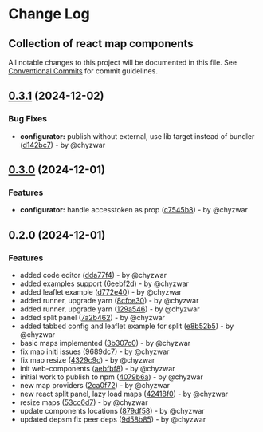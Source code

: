 # Change Log
## Collection of react map components

All notable changes to this project will be documented in this file.
See [Conventional Commits](https://conventionalcommits.org) for commit guidelines.

## [0.3.1](https://github.com/mapka-dev/web-components/compare/v0.3.0...v0.3.1) (2024-12-02)

### Bug Fixes

* **configurator:** publish without external, use lib target instead of bundler ([d142bc7](https://github.com/mapka-dev/web-components/commit/d142bc780240ef90aef43d8887baeb57d6a95dac)) - by @chyzwar

## [0.3.0](https://github.com/mapka-dev/web-components/compare/v0.2.0...v0.3.0) (2024-12-01)

### Features

* **configurator:** handle accesstoken as prop ([c7545b8](https://github.com/mapka-dev/web-components/commit/c7545b8e60dd2c259858ef9c5e55b875c201d64c)) - by @chyzwar

## 0.2.0 (2024-12-01)

### Features

* added code editor ([dda77f4](https://github.com/mapka-dev/web-components/commit/dda77f4d6f2fec0a20bdee9c9dff056dbc177f0d)) - by @chyzwar
* added examples support ([6eebf2d](https://github.com/mapka-dev/web-components/commit/6eebf2d3b75a918b998e18ace57b74e38af63f15)) - by @chyzwar
* added leaflet example ([d772e40](https://github.com/mapka-dev/web-components/commit/d772e40206238e03c36a64ee3feaaafbf88e2f9f)) - by @chyzwar
* added runner, upgrade yarn ([8cfce30](https://github.com/mapka-dev/web-components/commit/8cfce30ad7f635c93c778df0e215aa38f4288893)) - by @chyzwar
* added runner, upgrade yarn ([129a546](https://github.com/mapka-dev/web-components/commit/129a5468de546f1b8cf7ff0f044440a1d4c2e42f)) - by @chyzwar
* added split panel ([7a2b462](https://github.com/mapka-dev/web-components/commit/7a2b462a53746b4ad610abc423e46fd793076da1)) - by @chyzwar
* added tabbed config and leaflet example for split ([e8b52b5](https://github.com/mapka-dev/web-components/commit/e8b52b5d14eaf9bca09b598f5bb0f404deeb1cc0)) - by @chyzwar
* basic maps implemented ([3b307c0](https://github.com/mapka-dev/web-components/commit/3b307c0dd92f1ec6e0d1b2ebd1367fbdb20a5f0c)) - by @chyzwar
* fix map initi issues ([9689dc7](https://github.com/mapka-dev/web-components/commit/9689dc72604cebdf7042d17d8b7beb5623a93bed)) - by @chyzwar
* fix map resize ([4329c9c](https://github.com/mapka-dev/web-components/commit/4329c9c0eff1a9e40543bedd2a4eb526b33ad4f1)) - by @chyzwar
* init web-components ([aebfbf8](https://github.com/mapka-dev/web-components/commit/aebfbf8f7cd87e8a06de4ad5009f0ee83d0395d4)) - by @chyzwar
* initial work to publish to npm ([4079b6a](https://github.com/mapka-dev/web-components/commit/4079b6a5759af06c7f25a643b35229c1ad48f2b9)) - by @chyzwar
* new map providers ([2ca0f72](https://github.com/mapka-dev/web-components/commit/2ca0f72438b43a22f843734930d90a759d262106)) - by @chyzwar
* new react split panel, lazy load maps ([42418f0](https://github.com/mapka-dev/web-components/commit/42418f0302a73992528539621c5acc89d7f4c234)) - by @chyzwar
* resize maps ([53cc6d7](https://github.com/mapka-dev/web-components/commit/53cc6d74a41d286e4eb3f6396570515d1900bf2d)) - by @chyzwar
* update components locations ([879df58](https://github.com/mapka-dev/web-components/commit/879df58c1668c2efb37ab5fb38fe52612e31f9c5)) - by @chyzwar
* updated depsm fix peer deps ([9d58b85](https://github.com/mapka-dev/web-components/commit/9d58b85cc0519119bebebe530191c53aea354cba)) - by @chyzwar
